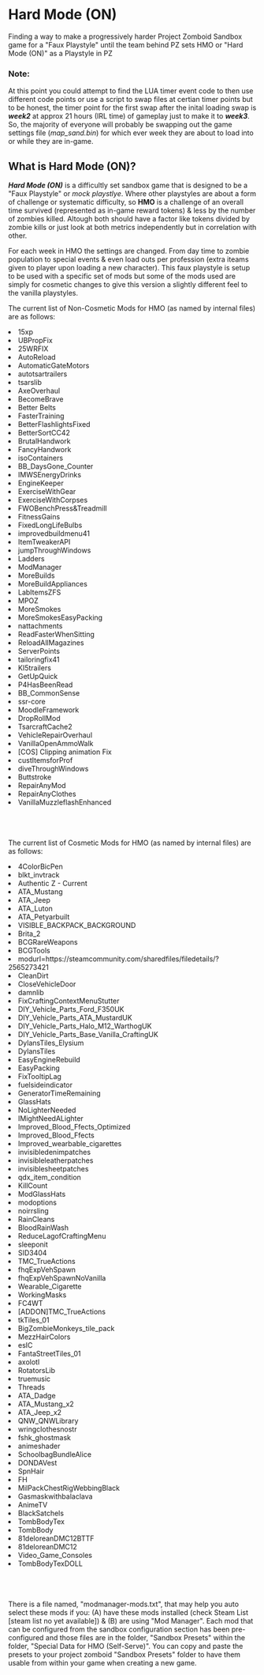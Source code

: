 # Hard Mode (ON)
Finding a way to make a progressively harder Project Zomboid Sandbox game for a "Faux Playstyle" until the team behind PZ sets HMO or "Hard Mode (ON)" as a Playstyle in PZ

### Note:
At this point you could attempt to find the LUA timer event code to then use different code points or use a script to swap files at certian timer points but to be honest, the timer point for the first swap after the inital loading swap is <b><i>week2</i></b> at approx 21 hours (IRL time) of gameplay just to make it to <b><i>week3</i></b>. So, the majority of everyone will probably be swapping out the game settings file (<i>map_sand.bin</i>) for which ever week they are about to load into or while they are in-game. 


## What is Hard Mode (ON)?
<b><i>Hard Mode (ON)</i></b> is a difficultly set sandbox game that is designed to be a "Faux Playstyle" or <i>mock playstlye</i>. Where other playstyles are about a form of challenge or systematic difficulty, so <b>HMO</b> is a challenge of an overall time survived (represented as in-game reward tokens) & less by the number of zombies killed. Altough both should have a factor like tokens divided by zombie kills or just look at both metrics independently but in correlation with other. 

For each week in HMO the settings are changed. From day time to zombie population to special events & even load outs per profession (extra iteams given to player upon loading a new character). This faux playstyle is setup to be used with a specific set of mods but some of the mods used are simply for cosmetic changes to give this version a slightly different feel to the vanilla playstyles. 

The current list of Non-Cosmetic Mods for HMO (as named by internal files) are as follows:
<li>15xp</li>
<li>UBPropFix</li>
<li>25WRFIX</li>
<li>AutoReload</li>
<li>AutomaticGateMotors</li>
<li>autotsartrailers</li>
<li>tsarslib</li>
<li>AxeOverhaul</li>
<li>BecomeBrave</li>
<li>Better Belts</li>
<li>FasterTraining</li>
<li>BetterFlashlightsFixed</li>
<li>BetterSortCC42</li>
<li>BrutalHandwork</li>
<li>FancyHandwork</li>
<li>isoContainers</li>
<li>BB_DaysGone_Counter</li>
<li>IMWSEnergyDrinks</li>
<li>EngineKeeper</li>
<li>ExerciseWithGear</li>
<li>ExerciseWithCorpses</li>
<li>FWOBenchPress&Treadmill</li>
<li>FitnessGains</li>
<li>FixedLongLifeBulbs</li>
<li>improvedbuildmenu41</li>
<li>ItemTweakerAPI</li>
<li>jumpThroughWindows</li>
<li>Ladders</li>
<li>ModManager</li>
<li>MoreBuilds</li>
<li>MoreBuildAppliances</li>
<li>LabItemsZFS</li>
<li>MPOZ</li>
<li>MoreSmokes</li>
<li>MoreSmokesEasyPacking</li>
<li>nattachments</li>
<li>ReadFasterWhenSitting</li>
<li>ReloadAllMagazines</li>
<li>ServerPoints</li>
<li>tailoringfix41</li>
<li>KI5trailers</li>
<li>GetUpQuick</li>
<li>P4HasBeenRead</li>
<li>BB_CommonSense</li>
<li>ssr-core</li>
<li>MoodleFramework</li>
<li>DropRollMod</li>
<li>TsarcraftCache2</li>
<li>VehicleRepairOverhaul</li>
<li>VanillaOpenAmmoWalk</li>
<li>[COS] Clipping animation Fix</li>
<li>custItemsforProf</li>
<li>diveThroughWindows</li>
<li>Buttstroke</li>
<li>RepairAnyMod</li>
<li>RepairAnyClothes</li>
<li>VanillaMuzzleflashEnhanced</li>
</br></br></br>

 The current list of Cosmetic Mods for HMO (as named by internal files) are as follows:
 <li>4ColorBicPen</li><li>blkt_invtrack</li><li>Authentic Z - Current</li><li>ATA_Mustang</li><li>ATA_Jeep</li><li>ATA_Luton</li><li>ATA_Petyarbuilt</li><li>VISIBLE_BACKPACK_BACKGROUND</li><li>Brita_2</li><li>BCGRareWeapons</li><li>BCGTools</li><li>modurl=https://steamcommunity.com/sharedfiles/filedetails/?2565273421</li><li>CleanDirt</li><li>CloseVehicleDoor</li><li>damnlib</li><li>FixCraftingContextMenuStutter</li><li>DIY_Vehicle_Parts_Ford_F350UK</li><li>DIY_Vehicle_Parts_ATA_MustardUK</li><li>DIY_Vehicle_Parts_Halo_M12_WarthogUK</li><li>DIY_Vehicle_Parts_Base_Vanilla_CraftingUK</li><li>DylansTiles_Elysium</li><li>DylansTiles</li><li>EasyEngineRebuild</li><li>EasyPacking</li><li>FixTooltipLag</li><li>fuelsideindicator</li><li>GeneratorTimeRemaining</li><li>GlassHats</li><li>NoLighterNeeded</li><li>IMightNeedALighter</li><li>Improved_Blood_Ffects_Optimized</li><li>Improved_Blood_Ffects</li><li>Improved_wearbable_cigarettes</li><li>invisibledenimpatches</li><li>invisibleleatherpatches</li><li>invisiblesheetpatches</li><li>qdx_item_condition</li><li>KillCount</li><li>ModGlassHats</li><li>modoptions</li><li>noirrsling</li><li>RainCleans</li><li>BloodRainWash</li><li>ReduceLagofCraftingMenu</li><li>sleeponit</li><li>SID3404</li><li>TMC_TrueActions</li><li>fhqExpVehSpawn</li><li>fhqExpVehSpawnNoVanilla</li><li>Wearable_Cigarette</li><li>WorkingMasks</li><li>FC4WT</li><li>[ADDON]TMC_TrueActions</li><li>tkTiles_01</li><li>BigZombieMonkeys_tile_pack</li><li>MezzHairColors</li><li>esIC</li><li>FantaStreetTiles_01</li><li>axolotl</li><li>RotatorsLib</li><li>truemusic</li><li>Threads</li><li>ATA_Dadge</li><li>ATA_Mustang_x2</li><li>ATA_Jeep_x2</li><li>QNW_QNWLibrary</li><li>wringclothesnostr</li><li>fshk_ghostmask</li><li>animeshader</li><li>SchoolbagBundleAlice</li><li>DONDAVest</li><li>SpnHair</li><li>FH</li><li>MilPackChestRigWebbingBlack</li><li>Gasmaskwithbalaclava</li><li>AnimeTV</li><li>BlackSatchels</li><li>TombBodyTex</li><li>TombBody</li><li>81deloreanDMC12BTTF</li><li>81deloreanDMC12</li><li>Video_Game_Consoles</li><li>TombBodyTexDOLL</li>
</br></br></br>

There is a file named, "modmanager-mods.txt", that may help you auto select these mods if you: (A) have these mods installed (check Steam List [steam list no yet available]) & (B) are using "Mod Manager". Each mod that can be configured from the sandbox configuration section has been pre-configured and those files are in the folder, "Sandbox Presets" within the folder, "Special Data for HMO (Self-Serve)". You can copy and paste the presets to your project zomboid "Sandbox Presets" folder to have them usable from within your game when creating a new game.
